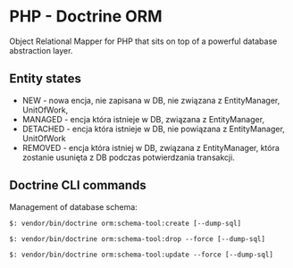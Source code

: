 # PHP - Doctrine ORM

Object Relational Mapper for PHP that sits on top of a powerful database abstraction layer.

## Entity states

- NEW - nowa encja, nie zapisana w DB, nie związana z EntityManager, UnitOfWork,
- MANAGED - encja która istnieje w DB, związana z EntityManager,
- DETACHED - encja która istnieje w DB, nie powiązana z EntityManager, UnitOfWork
- REMOVED - encja która istniej w DB, związana z EntityManager, która zostanie usunięta z DB podczas potwierdzania transakcji.

## Doctrine CLI commands

Management of database schema:

```
$: vendor/bin/doctrine orm:schema-tool:create [--dump-sql]

$: vendor/bin/doctrine orm:schema-tool:drop --force [--dump-sql]

$: vendor/bin/doctrine orm:schema-tool:update --force [--dump-sql]
```